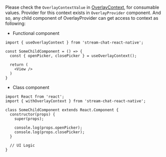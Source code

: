 Please check the `OverlayContextValue` in [OverlayContext](https://github.com/GetStream/stream-chat-react-native/blob/main/package/src/contexts/overlayContext/OverlayContext.tsx), for consumable values.
Provider for this context exists in `OverlayProvider` component. And so, any child component of OverlayProvider
can get access to context as following:

- Functional component

```tsx static
import { useOverlayContext } from 'stream-chat-react-native';

const SomeChildComponent = () => {
  const { openPicker, closePicker } = useOverlayContext();

  return (
    <View />
  )
}
```

- Class component

```tsx static
import React from 'react';
import { withOverlayContext } from 'stream-chat-react-native';

class SomeChildComponent extends React.Component {
  constructor(props) {
    super(props);

    console.log(props.openPicker);
    console.log(props.closePicker);
  }

  // UI Logic
}
